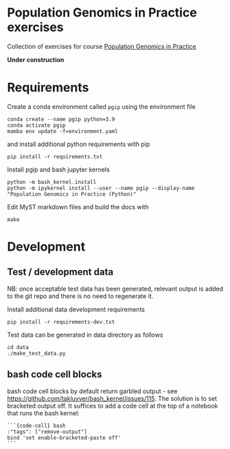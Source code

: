 # Population Genomics in Practice exercises

Collection of exercises for course [Population Genomics in
Practice](https://uppsala.instructure.com/courses/52168)

**Under construction**

# Requirements

Create a conda environment called `pgip` using the environment file

	conda create --name pgip python=3.9
	conda activate pgip
	mamba env update -f=environment.yaml

and install additional python requirements with pip

	pip install -r requirements.txt

Install pgip and bash jupyter kernels

	python -m bash_kernel.install
	python -m ipykernel install --user --name pgip --display-name "Population Genomics in Practice (Python)"

Edit MyST markdown files and build the docs with

	make

# Development

## Test / development data

NB: once acceptable test data has been generated, relevant output is
added to the git repo and there is no need to regenerate it.

Install additional data development requirements

	pip install -r requirements-dev.txt

Test data can be generated in data directory as follows

	cd data
	./make_test_data.py

## bash code cell blocks

bash code cell blocks by default return garbled output - see
<https://github.com/takluyver/bash_kernel/issues/115>. The solution is
to set bracketed output off. It suffices to add a code cell at the top
of a notebook that runs the bash kernel:


	```{code-cell} bash
	:"tags": ["remove-output"]
	bind 'set enable-bracketed-paste off'
	```
